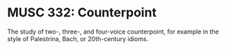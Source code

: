 # MUSC 332: Counterpoint

The study of two-, three-, and four-voice counterpoint, for example in the style of Palestrina, Bach, or 20th-century idioms.